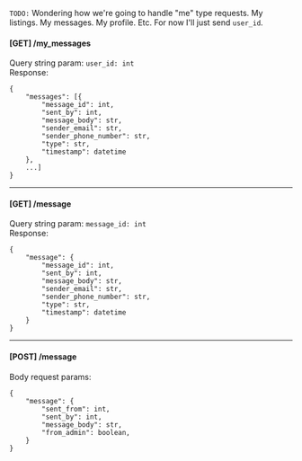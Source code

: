 `TODO:` Wondering how we're going to handle "me" type requests. My listings. My messages. 
My profile. Etc. For now I'll just send `user_id`.
#### [GET] /my_messages
Query string param: `user_id: int`<br>
Response: 
```
{
    "messages": [{
        "message_id": int,
        "sent_by": int,
        "message_body": str,
        "sender_email": str,
        "sender_phone_number": str,
        "type": str,
        "timestamp": datetime
    },
    ...]
}
```
_____________
#### [GET] /message
Query string param: `message_id: int`<br>
Response: 
```
{
    "message": {
        "message_id": int,
        "sent_by": int,
        "message_body": str,
        "sender_email": str,
        "sender_phone_number": str,
        "type": str,
        "timestamp": datetime
    }
}
```
_______________
#### [POST] /message
Body request params:
```
{
    "message": {
        "sent_from": int,
        "sent_by": int,
        "message_body": str,
        "from_admin": boolean,
    }
}
```
